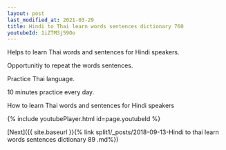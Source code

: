 ```yaml
---
layout: post
last_modified_at: 2021-03-29
title: Hindi to Thai learn words sentences dictionary 760 
youtubeId: 1iZTM3j59Oo
---
```

 
 
Helps to learn Thai words and sentences for Hindi speakers.

Opportunitiy to repeat the words sentences. 

Practice Thai language. 
 
10 minutes practice every day. 
 
How to learn Thai words and sentences for Hindi speakers 
 
{% include youtubePlayer.html id=page.youtubeId %}
 
 
[Next]({{ site.baseurl }}{% link  split1/_posts/2018-09-13-Hindi to thai learn words sentences dictionary 89 .md%})
 
